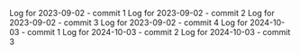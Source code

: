Log for 2023-09-02 - commit 1
Log for 2023-09-02 - commit 2
Log for 2023-09-02 - commit 3
Log for 2023-09-02 - commit 4
Log for 2024-10-03 - commit 1
Log for 2024-10-03 - commit 2
Log for 2024-10-03 - commit 3
